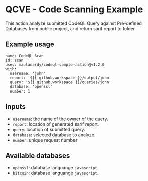 # QCVE - Code Scanning Example

This action analyze submitted CodeQL Query against Pre-defined Databases from public project, and return sarif report to folder

## Example usage

```
name: CodeQL Scan
id: scan
uses: maulanardy/codeql-sample-action@v1.2.0
with:
  username: 'john'
  report: '${{ github.workspace }}/output/john'
  query: '${{ github.workspace }}/queries/john'
  database: 'openssl'
  number: 1

```

## Inputs

- `username`: the name of the owner of the query.
- `report`: location of generated sarif report.
- `query`: location of submitted query.
- `database`: selected database to analyze.
- `number`: unique request number


## Available databases

- `openssl`: database languange `javascript`.
- `bitcoin`:  database languange `javascript`.
